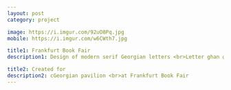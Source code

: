 ```yaml
---
layout: post
category: project

image: https://i.imgur.com/92uO8Pq.jpg
mobile: https://i.imgur.com/w6CWth7.jpg

title1: Frankfurt Book Fair
description1: Design of modern serif Georgian letters <br>Letter ghan ღ (U+10E6)

title2: Created for
description2: cGeorgian pavilion <br>at Frankfurt Book Fair
---
```


